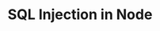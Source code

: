 ---
layout: page
title: SQL Injection in Node
permalink: /io/SQL Injection/SQL Injection in Node
parent: SQL Injection
nav_order: 8
---